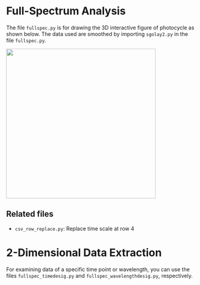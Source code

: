 # Full-Spectrum Analysis
The file <code>fullspec.py</code> is for drawing the 3D interactive figure of photocycle as shown below.
The data used are smoothed by importing <code>sgolay2.py</code> in the file <code>fullspec.py</code>.

<!-- Figure -->
<p>
  <img src="https://raw.githubusercontent.com/alwin1031/Lab/main/demo.png" width="400px" />
</p>


<h2>Related files</h2>
<ul>
  <li><code>csv_row_replace.py</code>: Replace time scale at row 4</li>
</ul>

# 2-Dimensional Data Extraction
For examining data of a specific time point or wavelength, you can use the files <code>fullspec_timedesig.py</code> and <code>fullspec_wavelengthdesig.py</code>, respectively.
